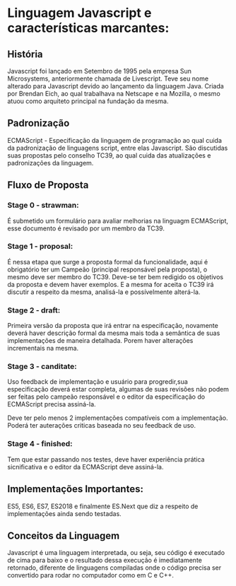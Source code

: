 # Linguagem Javascript e características marcantes:

## História
Javascript foi lançado em Setembro de 1995 pela empresa Sun Microsystems, anteriormente chamada de Livescript. Teve seu nome alterado para Javascript devido ao lançamento da linguagem Java. Criada por Brendan Eich, ao qual trabalhava na Netscape e na Mozilla, o mesmo atuou como arquiteto principal na fundação da mesma.

## Padronização
ECMAScript - Especificação da linguagem de programação ao qual cuida da padronização de
linguagens script, entre elas Javascript. São discutidas suas propostas pelo conselho
TC39, ao qual cuida das atualizações e padronizações da linguagem.

## Fluxo de Proposta
### Stage 0 - strawman:
É submetido um formulário para avaliar melhorias na linguagm ECMAScript, esse documento é revisado por um membro da TC39.
### Stage 1 - proposal:
É nessa etapa que surge a proposta formal da funcionalidade, aqui é obrigatório ter um Campeão (principal responsável pela proposta), o mesmo deve ser membro do TC39. Deve-se ter bem redigido os objetivos da proposta e devem haver exemplos. E a mesma for aceita o TC39 irá discutir a respeito da mesma, analisá-la e possívelmente alterá-la.
### Stage 2 - draft:
Primeira versão da proposta que irá entrar na especificação, novamente deverá haver descrição formal da mesma mais toda a semântica de suas implementações de maneira detalhada.
Porem haver alterações incrementais na mesma.
### Stage 3 - canditate:
Uso feedback de implementação e usuário para progredir,sua especificação deverá estar completa, algumas de suas revisões não podem ser feitas pelo campeão responsável e o editor da especificação do ECMAScript precisa assiná-la.

Deve ter pelo menos 2 implementações compatíveis com a implementação. Poderá ter auterações criticas baseada no seu feedback de uso.
### Stage 4 - finished:
Tem que estar passando nos testes, deve haver experiência prática sicnificativa e o editor da ECMAScript deve assiná-la.

## Implementações Importantes:
ES5, ES6, ES7, ES2018 e finalmente ES.Next que diz a respeito de implementações ainda sendo testadas.

## Conceitos da Linguagem

Javascript é uma linguagem interpretada, ou seja, seu código é executado de cima para baixo e o resultado dessa execução é imediatamente retornado, diferente de linguagens compiladas onde o código precisa ser convertido para rodar no computador como em C e C++.
